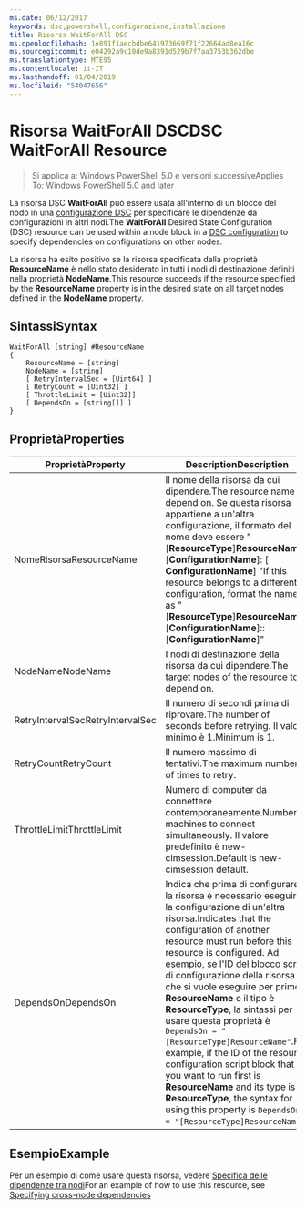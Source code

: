 ```yaml
---
ms.date: 06/12/2017
keywords: dsc,powershell,configurazione,installazione
title: Risorsa WaitForAll DSC
ms.openlocfilehash: 1e891f1aecbdbe641973669f71f22664ad8ea16c
ms.sourcegitcommit: e04292a9c10de9a8391d529b7f7aa3753b362dbe
ms.translationtype: MTE95
ms.contentlocale: it-IT
ms.lasthandoff: 01/04/2019
ms.locfileid: "54047656"
---
```

# <a name="dsc-waitforall-resource"></a><span data-ttu-id="30931-103">Risorsa WaitForAll DSC</span><span class="sxs-lookup"><span data-stu-id="30931-103">DSC WaitForAll Resource</span></span>

> <span data-ttu-id="30931-104">Si applica a: Windows PowerShell 5.0 e versioni successive</span><span class="sxs-lookup"><span data-stu-id="30931-104">Applies To: Windows PowerShell 5.0 and later</span></span>

<span data-ttu-id="30931-105">La risorsa DSC **WaitForAll** può essere usata all'interno di un blocco del nodo in una [configurazione DSC](../../../configurations/configurations.md) per specificare le dipendenze da configurazioni in altri nodi.</span><span class="sxs-lookup"><span data-stu-id="30931-105">The **WaitForAll** Desired State Configuration (DSC) resource can be used within a node block in a [DSC configuration](../../../configurations/configurations.md) to specify dependencies on configurations on other nodes.</span></span>

<span data-ttu-id="30931-106">La risorsa ha esito positivo se la risorsa specificata dalla proprietà **ResourceName** è nello stato desiderato in tutti i nodi di destinazione definiti nella proprietà **NodeName**.</span><span class="sxs-lookup"><span data-stu-id="30931-106">This resource succeeds if the resource specified by the **ResourceName** property is in the desired state on all target nodes defined in the **NodeName** property.</span></span>

## <a name="syntax"></a><span data-ttu-id="30931-107">Sintassi</span><span class="sxs-lookup"><span data-stu-id="30931-107">Syntax</span></span>

```
WaitForAll [string] #ResourceName
{
    ResourceName = [string]
    NodeName = [string]
    [ RetryIntervalSec = [Uint64] ]
    [ RetryCount = [Uint32] ]
    [ ThrottleLimit = [Uint32]]
    [ DependsOn = [string[]] ]
}
```

## <a name="properties"></a><span data-ttu-id="30931-108">Proprietà</span><span class="sxs-lookup"><span data-stu-id="30931-108">Properties</span></span>

|  <span data-ttu-id="30931-109">Proprietà</span><span class="sxs-lookup"><span data-stu-id="30931-109">Property</span></span>  |  <span data-ttu-id="30931-110">Description</span><span class="sxs-lookup"><span data-stu-id="30931-110">Description</span></span>   |
|---|---|
| <span data-ttu-id="30931-111">NomeRisorsa</span><span class="sxs-lookup"><span data-stu-id="30931-111">ResourceName</span></span>| <span data-ttu-id="30931-112">Il nome della risorsa da cui dipendere.</span><span class="sxs-lookup"><span data-stu-id="30931-112">The resource name to depend on.</span></span> <span data-ttu-id="30931-113">Se questa risorsa appartiene a un'altra configurazione, il formato del nome deve essere "[__ResourceType__]__ResourceName__:: [__ConfigurationName__]: [ __ConfigurationName__] "</span><span class="sxs-lookup"><span data-stu-id="30931-113">If this resource belongs to a different configuration, format the name as "[__ResourceType__]__ResourceName__::[__ConfigurationName__]::[__ConfigurationName__]"</span></span>|
| <span data-ttu-id="30931-114">NodeName</span><span class="sxs-lookup"><span data-stu-id="30931-114">NodeName</span></span>| <span data-ttu-id="30931-115">I nodi di destinazione della risorsa da cui dipendere.</span><span class="sxs-lookup"><span data-stu-id="30931-115">The target nodes of the resource to depend on.</span></span>|
| <span data-ttu-id="30931-116">RetryIntervalSec</span><span class="sxs-lookup"><span data-stu-id="30931-116">RetryIntervalSec</span></span>| <span data-ttu-id="30931-117">Il numero di secondi prima di riprovare.</span><span class="sxs-lookup"><span data-stu-id="30931-117">The number of seconds before retrying.</span></span> <span data-ttu-id="30931-118">Il valore minimo è 1.</span><span class="sxs-lookup"><span data-stu-id="30931-118">Minimum is 1.</span></span>|
| <span data-ttu-id="30931-119">RetryCount</span><span class="sxs-lookup"><span data-stu-id="30931-119">RetryCount</span></span>| <span data-ttu-id="30931-120">Il numero massimo di tentativi.</span><span class="sxs-lookup"><span data-stu-id="30931-120">The maximum number of times to retry.</span></span>|
| <span data-ttu-id="30931-121">ThrottleLimit</span><span class="sxs-lookup"><span data-stu-id="30931-121">ThrottleLimit</span></span>| <span data-ttu-id="30931-122">Numero di computer da connettere contemporaneamente.</span><span class="sxs-lookup"><span data-stu-id="30931-122">Number of machines to connect simultaneously.</span></span> <span data-ttu-id="30931-123">Il valore predefinito è new-cimsession.</span><span class="sxs-lookup"><span data-stu-id="30931-123">Default is new-cimsession default.</span></span>|
| <span data-ttu-id="30931-124">DependsOn</span><span class="sxs-lookup"><span data-stu-id="30931-124">DependsOn</span></span> | <span data-ttu-id="30931-125">Indica che prima di configurare la risorsa è necessario eseguire la configurazione di un'altra risorsa.</span><span class="sxs-lookup"><span data-stu-id="30931-125">Indicates that the configuration of another resource must run before this resource is configured.</span></span> <span data-ttu-id="30931-126">Ad esempio, se l'ID del blocco script di configurazione della risorsa che si vuole eseguire per primo è __ResourceName__ e il tipo è __ResourceType__, la sintassi per usare questa proprietà è `DependsOn = "[ResourceType]ResourceName"`.</span><span class="sxs-lookup"><span data-stu-id="30931-126">For example, if the ID of the resource configuration script block that you want to run first is __ResourceName__ and its type is __ResourceType__, the syntax for using this property is `DependsOn = "[ResourceType]ResourceName"`.</span></span>|

## <a name="example"></a><span data-ttu-id="30931-127">Esempio</span><span class="sxs-lookup"><span data-stu-id="30931-127">Example</span></span>

<span data-ttu-id="30931-128">Per un esempio di come usare questa risorsa, vedere [Specifica delle dipendenze tra nodi](../../../configurations/crossNodeDependencies.md)</span><span class="sxs-lookup"><span data-stu-id="30931-128">For an example of how to use this resource, see [Specifying cross-node dependencies](../../../configurations/crossNodeDependencies.md)</span></span>
